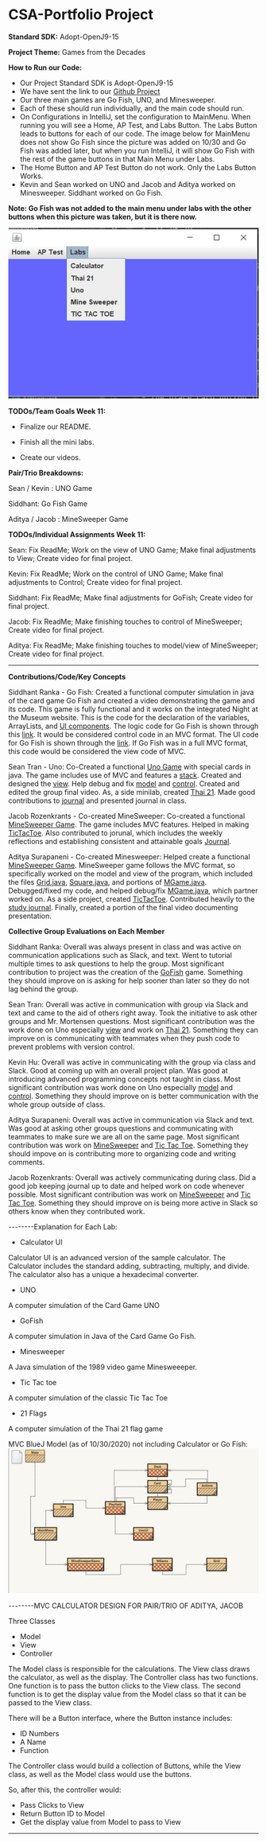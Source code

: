 # CSA-Portfolio Project

**Standard SDK:** Adopt-OpenJ9-15

**Project Theme:** Games from the Decades

**How to Run our Code:**
- Our Project Standard SDK is Adopt-OpenJ9-15
- We have sent the link to our [Github Project](https://github.com/keviin0/CSA-Portfolio-GroceryStoreSim)
- Our three main games are Go Fish, UNO, and Minesweeper.
- Each of these should run individually, and the main code should run.
- On Configurations in IntelliJ, set the configuration to MainMenu. When running you will see a Home, AP Test, and Labs Button. The Labs Button leads to buttons for each of our code. The image below for MainMenu does not show Go Fish since the picture was added on 10/30 and Go Fish was added later, but when you run IntelliJ, it will show Go Fish with the rest of the game buttons in that Main Menu under Labs.
- The Home Button and AP Test Button do not work. Only the Labs Button Works. 
- Kevin and Sean worked on UNO and Jacob and Aditya worked on Minesweeper. Siddhant worked on Go Fish.

**Note: Go Fish was not added to the main menu under labs with the other buttons when this picture was taken, but it is there now.**

![](images/Snip1.png)

**TODOs/Team Goals Week 11:**
* Finalize our README.

* Finish all the mini labs.

* Create our videos.

**Pair/Trio Breakdowns:**

Sean / Kevin : UNO Game

Siddhant: Go Fish Game
 
Aditya / Jacob : MineSweeper Game

**TODOs/Individual Assignments Week 11:**

Sean: Fix ReadMe; Work on the view of UNO Game; Make final adjustments to View; Create video for final project.

Kevin: Fix ReadMe; Work on the control of UNO Game; Make final adjustments to Control; Create video for final project.

Siddhant: Fix ReadMe; Make final adjustments for GoFish; Create video for final project.

Jacob: Fix ReadMe; Make finishing touches to control of MineSweeper; Create video for final project.

Aditya: Fix ReadMe; Make finishing touches to model/view of MineSweeper; Create video for final project.

------------------------------------------------------------------------------------------------------------------------

**Contributions/Code/Key Concepts**

Siddhant Ranka - Go Fish: Created a functional computer simulation in java of the card game Go Fish and created a video demonstrating the game and its code. This game is fully functional and it works on the integrated Night at the Museum website. This is the code for the declaration of the variables, ArrayLists, and [UI components](https://github.com/keviin0/CSA-Portfolio-GroceryStoreSim/blob/main/src/ui/GoFish.java#L15-L34). The logic code for Go Fish is shown through this [link](https://github.com/keviin0/CSA-Portfolio-GroceryStoreSim/blob/main/src/ui/GoFish.java#L39-L129). It would be considered control code in an MVC format. The UI code for Go Fish is shown through the [link](https://github.com/keviin0/CSA-Portfolio-GroceryStoreSim/blob/main/src/ui/GoFish.java#L136-L168). If Go Fish was in a full MVC format, this code would be considered the view code of MVC.

Sean Tran - Uno: Co-Created a functional [Uno Game](https://github.com/keviin0/CSA-Portfolio-GroceryStoreSim/blob/main/src/ui/UnoUI.java) with special cards in java. The game includes use of MVC and features a [stack](https://github.com/keviin0/CSA-Portfolio-GroceryStoreSim/blob/main/src/util/Actions.java#L8-L29). Created and designed the [view](https://github.com/keviin0/CSA-Portfolio-GroceryStoreSim/blob/main/src/ui/UnoUI.java). Help debug and fix [model](https://github.com/keviin0/CSA-Portfolio-GroceryStoreSim/blob/main/src/util/SpecialActions.java) and [control](https://github.com/keviin0/CSA-Portfolio-GroceryStoreSim/blob/main/src/util/Actions.java). Created and edited the group final video. As, a side minilab, created [Thai 21](https://github.com/keviin0/CSA-Portfolio-GroceryStoreSim/blob/main/src/ui/Thai21.java). Made good contributions to [journal](https://docs.google.com/document/d/1Eq7m4VV92lnr9jNV4NAeMXk2w12HXQcJsRfXPjjd0Jk/edit?usp=sharing) and presented journal in class.                 

Jacob Rozenkrants - Co-created MineSweeper: Co-created a functional [MineSweeper Game](https://github.com/keviin0/CSA-Portfolio-GroceryStoreSim/blob/main/src/ui/MineSweeperGame.java). The game includes MVC features. Helped in making [TicTacToe](https://github.com/keviin0/CSA-Portfolio-GroceryStoreSim/blob/main/src/ui/TicTacToe.java). Also contributed to jorunal, which includes the weekly reflections and establishing consistent and attainable goals [Journal](https://docs.google.com/document/d/1ttGOV9xKKQJDgc62aTuH_yFzdmDKxjterivHSrKfCXg/edit?usp=sharing).

Aditya Surapaneni - Co-created Minesweeper: Helped create a functional [MineSweeper Game](https://github.com/keviin0/CSA-Portfolio-GroceryStoreSim/blob/main/src/ui/MineSweeperGame.java). MineSweeper game follows the MVC format, so specifically worked on the model and view of the program, which included the files [Grid.java](https://github.com/keviin0/CSA-Portfolio-GroceryStoreSim/blob/main/src/util/Grid.java), [Square.java](https://github.com/keviin0/CSA-Portfolio-GroceryStoreSim/blob/main/src/util/Square.java), and portions of [MGame.java](https://github.com/keviin0/CSA-Portfolio-GroceryStoreSim/blob/main/src/util/MGame.java). Debugged/fixed my code, and helped debug/fix [MGame.java](https://github.com/keviin0/CSA-Portfolio-GroceryStoreSim/blob/main/src/util/MGame.java), which partner worked on. As a side project, created [TicTacToe](https://github.com/keviin0/CSA-Portfolio-GroceryStoreSim/blob/main/src/ui/TicTacToe.java). Contributed heavily to the [study journal](https://docs.google.com/document/d/1ttGOV9xKKQJDgc62aTuH_yFzdmDKxjterivHSrKfCXg/edit?usp=sharing). Finally, created a portion of the final video documenting presentation.

**Collective Group Evaluations on Each Member**

Siddhant Ranka: Overall was always present in class and was active on communication applications such as Slack, and text. Went to tutorial multiple times to ask questions to help the group. Most significant contribution to project was the creation of the [GoFish](https://github.com/keviin0/CSA-Portfolio-GroceryStoreSim/blob/main/src/ui/GoFish.java) game. Something they should improve on is asking for help sooner than later so they do not lag behind the group.

Sean Tran: Overall was active in communication with group via Slack and text and came to the aid of others right away. Took the initiative to ask other groups and Mr. Mortensen questions. Most significant contribution was the work done on Uno especially [view](https://github.com/keviin0/CSA-Portfolio-GroceryStoreSim/blob/main/src/ui/UnoUI.java) and work on [Thai 21](https://github.com/keviin0/CSA-Portfolio-GroceryStoreSim/blob/main/src/ui/Thai21.java). Something they can improve on is communicating with teammates when they push code to prevent problems with version control.

Kevin Hu: Overall was active in communicating with the group via class and Slack. Good at coming up with an overall project plan. Was good at introducing advanced programming concepts not taught in class. Most significant contribution was work done on Uno especially [model](https://github.com/keviin0/CSA-Portfolio-GroceryStoreSim/blob/main/src/util/SpecialActions.java) and [control](https://github.com/keviin0/CSA-Portfolio-GroceryStoreSim/blob/main/src/util/Actions.java). Something they should improve on is better communication with the whole group outside of class.

Aditya Surapaneni: Overall was active in communication via Slack and text. Was good at asking other groups questions and communicating with teammates to make sure we are all on the same page. Most significant contribution was work on [MineSweeper](https://github.com/keviin0/CSA-Portfolio-GroceryStoreSim/blob/main/src/ui/MineSweeperGame.java) and [Tic Tac Toe](https://github.com/keviin0/CSA-Portfolio-GroceryStoreSim/blob/main/src/ui/TicTacToe.java). Something they should impove on is contributing more to organizing code and writing comments.

Jacob Rozenkrants: Overall was actively communicating during class. Did a good job keeping journal up to date and helped work on code whenever possible. Most significant contribution was work on [MineSweeper](https://github.com/keviin0/CSA-Portfolio-GroceryStoreSim/blob/main/src/ui/MineSweeperGame.java) and [Tic Tac Toe](https://github.com/keviin0/CSA-Portfolio-GroceryStoreSim/blob/main/src/ui/TicTacToe.java). Something they should improve on is being more active in Slack so others know when they contributed work.


--------Explanation for Each Lab:

- Calculator UI

Calculator UI is an advanced version of the sample calculator. The Calculator includes the standard adding, subtracting, multiply, and divide. The calculator also has a unique a hexadecimal converter. 
- UNO

A computer simulation of the Card Game UNO

- GoFish

A computer simulation in Java of the Card Game Go Fish.

* Minesweeper

A Java simulation of the 1989 video game Minesweeeper.

* Tic Tac toe

A computer simulation of the classic Tic Tac Toe

* 21 Flags

A computer simulation of the Thai 21 flag game


MVC BlueJ Model (as of 10/30/2020) not including Calculator or Go Fish:
![](images/MVC.png)

--------MVC CALCULATOR DESIGN FOR PAIR/TRIO OF ADITYA, JACOB

Three Classes
- Model
- View
- Controller

The Model class is responsible for the calculations.
The View class draws the calculator, as well as the display.
The Controller class has two functions. One function is to pass the button clicks to the View class. The second function is to get the display value from the Model class so that it can be passed to the View class.

There will be a Button interface, where the Button instance includes:
- ID Numbers
- A Name
- Function

The Controller class would build a collection of Buttons, while the View class, as well as the Model class would use the buttons.

So, after this, the controller would:
- Pass Clicks to View
- Return Button ID to Model
- Get the display value from Model to pass to View

---------------------------------------------------------------------------------------------------


